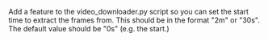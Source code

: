 Add a feature to the video_downloader.py script so you can set the start time to extract the frames from.
This should be in the format "2m" or "30s".
The default value should be "0s" (e.g. the start.)